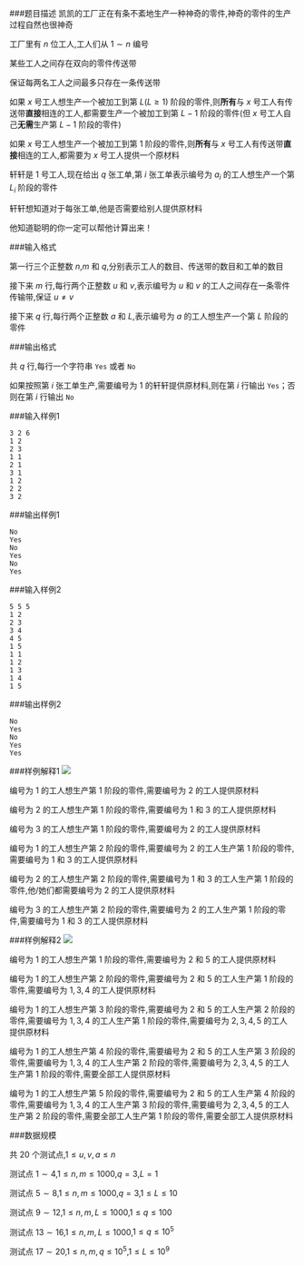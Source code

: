 ###题目描述
凯凯的工厂正在有条不紊地生产一种神奇的零件,神奇的零件的生产过程自然也很神奇

工厂里有 $n$ 位工人,工人们从 $1 \sim n$ 编号

某些工人之间存在双向的零件传送带

保证每两名工人之间最多只存在一条传送带

如果 $x$ 号工人想生产一个被加工到第 $L (L \geq 1)$ 阶段的零件,则**所有**与 $x$ 号工人有传送带**直接**相连的工人,都需要生产一个被加工到第 $L - 1$ 阶段的零件(但 $x$ 号工人自己**无需**生产第 $L - 1$ 阶段的零件)

如果 $x$ 号工人想生产一个被加工到第 $1$ 阶段的零件,则**所有**与 $x$ 号工人有传送带**直接**相连的工人,都需要为 $x$ 号工人提供一个原材料

轩轩是 $1$ 号工人,现在给出 $q$ 张工单,第 $i$ 张工单表示编号为 $a_i$ 的工人想生产一个第 $L_i$ 阶段的零件

轩轩想知道对于每张工单,他是否需要给别人提供原材料

他知道聪明的你一定可以帮他计算出来！

###输入格式

第一行三个正整数 $n$,$m$ 和 $q$,分别表示工人的数目、传送带的数目和工单的数目

接下来 $m$ 行,每行两个正整数 $u$ 和 $v$,表示编号为 $u$ 和 $v$ 的工人之间存在一条零件传输带,保证 $u \neq v$

接下来 $q$ 行,每行两个正整数 $a$ 和 $L$,表示编号为 $a$ 的工人想生产一个第 $L$ 阶段的零件

###输出格式

共 $q$ 行,每行一个字符串 `Yes` 或者 `No`

如果按照第 $i$ 张工单生产,需要编号为 $1$ 的轩轩提供原材料,则在第 $i$ 行输出 `Yes`；否则在第 $i$ 行输出 `No`

###输入样例1
```
3 2 6
1 2
2 3
1 1
2 1
3 1
1 2
2 2
3 2
```
###输出样例1
```
No
Yes
No
Yes
No
Yes
```
###输入样例2
```
5 5 5
1 2
2 3
3 4
4 5
1 5
1 1
1 2
1 3
1 4
1 5
```
###输出样例2
```
No
Yes
No
Yes
Yes
```
###样例解释1
![](https://syc-oj-file.oss-cn-shenzhen.aliyuncs.com/img/20220725171009524.png)

编号为 $1$ 的工人想生产第 $1$ 阶段的零件,需要编号为 $2$ 的工人提供原材料

编号为 $2$ 的工人想生产第 $1$ 阶段的零件,需要编号为 $1$ 和 $3$ 的工人提供原材料

编号为 $3$ 的工人想生产第 $1$ 阶段的零件,需要编号为 $2$ 的工人提供原材料

编号为 $1$ 的工人想生产第 $2$ 阶段的零件,需要编号为 $2$ 的工人生产第 $1$ 阶段的零件,需要编号为 $1$ 和 $3$ 的工人提供原材料

编号为 $2$ 的工人想生产第 $2$ 阶段的零件,需要编号为 $1$ 和 $3$ 的工人生产第 $1$ 阶段的零件,他/她们都需要编号为 $2$ 的工人提供原材料

编号为 $3$ 的工人想生产第 $2$ 阶段的零件,需要编号为 $2$ 的工人生产第 $1$ 阶段的零件,需要编号为 $1$ 和 $3$ 的工人提供原材料

###样例解释2
![](https://syc-oj-file.oss-cn-shenzhen.aliyuncs.com/img/20220725171017711.png)

编号为 $1$ 的工人想生产第 $1$ 阶段的零件,需要编号为 $2$ 和 $5$ 的工人提供原材料

编号为 $1$ 的工人想生产第 $2$ 阶段的零件,需要编号为 $2$ 和 $5$ 的工人生产第 $1$ 阶段的零件,需要编号为 $1,3,4$ 的工人提供原材料

编号为 $1$ 的工人想生产第 $3$ 阶段的零件,需要编号为 $2$ 和 $5$ 的工人生产第 $2$ 阶段的零件,需要编号为 $1,3,4$ 的工人生产第 $1$ 阶段的零件,需要编号为 $2,3,4,5$ 的工人提供原材料

编号为 $1$ 的工人想生产第 $4$ 阶段的零件,需要编号为 $2$ 和 $5$ 的工人生产第 $3$ 阶段的零件,需要编号为 $1,3,4$ 的工人生产第 $2$ 阶段的零件,需要编号为 $2,3,4,5$ 的工人生产第 $1$ 阶段的零件,需要全部工人提供原材料

编号为 $1$ 的工人想生产第 $5$ 阶段的零件,需要编号为 $2$ 和 $5$ 的工人生产第 $4$ 阶段的零件,需要编号为 $1,3,4$ 的工人生产第 $3$ 阶段的零件,需要编号为 $2,3,4,5$ 的工人生产第 $2$ 阶段的零件,需要全部工人生产第 $1$ 阶段的零件,需要全部工人提供原材料

###数据规模

共 $20$ 个测试点,$1 \leq u, v, a \leq n$

测试点 $1 \sim 4$,$1 \leq n, m \leq 1000$,$q = 3$,$L = 1$

测试点 $5 \sim 8$,$1 \leq n, m \leq 1000$,$q = 3$,$1 \leq L \leq 10$

测试点 $9 \sim 12$,$1 \leq n, m, L \leq 1000$,$1 \leq q \leq 100$

测试点 $13 \sim 16$,$1 \leq n, m, L \leq 1000$,$1 \leq q \leq 10^5$

测试点 $17 \sim 20$,$1 \leq n, m, q \leq 10^5$,$1 \leq L \leq 10^9$